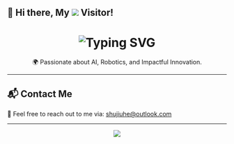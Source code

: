 ## 👋 Hi there, My <img src = "https://profile-counter.glitch.me/hello3x3/count.svg"/> Visitor!

<!--
**hello3x3/hello3x3** is a ✨ _special_ ✨ repository because its `README.md` (this file) appears on your GitHub profile.

Here are some ideas to get you started:

- 🔭 I’m currently working on ...
- 🌱 I’m currently learning ...
- 👯 I’m looking to collaborate on ...
- 🤔 I’m looking for help with ...
- 💬 Ask me about ...
- 📫 How to reach me: ...
- 😄 Pronouns: ...
- ⚡ Fun fact: ...
-->

<h1 align="center">
  <img src="https://readme-typing-svg.demolab.com?font=Fira+Code&size=36&pause=1000&center=true&vCenter=true&width=900&lines=Hi+I'm+Jiuhe+Shu!;AI+Student+%7C+Tech+Explorer" alt="Typing SVG" />
</h1>

<p align="center">
  🌍 Passionate about AI, Robotics, and Impactful Innovation.<br/>
</p>

---

## 📬 Contact Me

📧 Feel free to reach out to me via: [shujiuhe@outlook.com](mailto:shujiuhe@outlook.com)

---

<div align="center">
  <img src="https://quotes-github-readme.vercel.app/api?type=horizontal&theme=tokyonight" />
</div>

